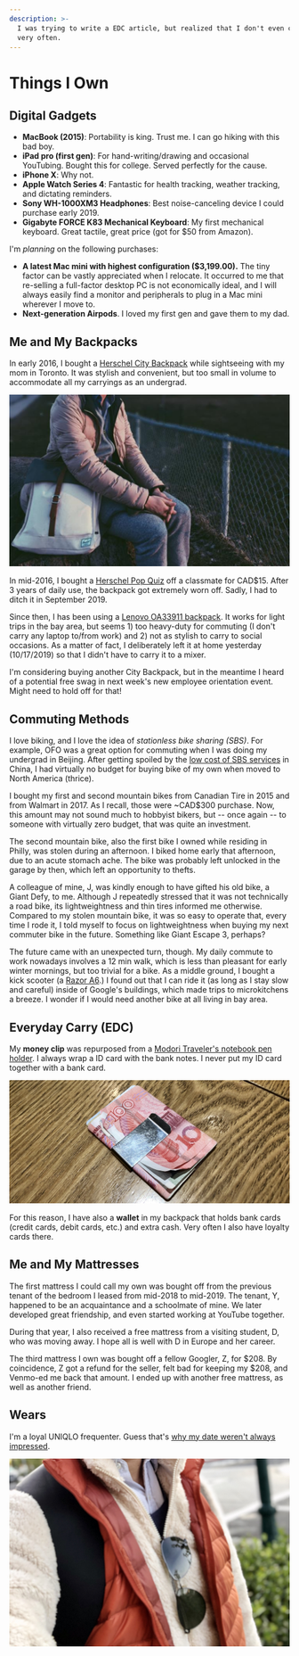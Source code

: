 ```yaml
---
description: >-
  I was trying to write a EDC article, but realized that I don't even carry keys
  very often.
---
```


# Things I Own

## Digital Gadgets

* **MacBook \(2015\)**: Portability is king. Trust me. I can go hiking with this bad boy.
* **iPad pro \(first gen\)**: For hand-writing/drawing and occasional YouTubing. Bought this for college. Served perfectly for the cause.
* **iPhone X**: Why not.
* **Apple Watch Series 4**: Fantastic for health tracking, weather tracking, and dictating reminders.
* **Sony WH-1000XM3 Headphones**: Best noise-canceling device I could purchase early 2019.
* **Gigabyte FORCE K83 Mechanical Keyboard**: My first mechanical keyboard. Great tactile, great price \(got for $50 from Amazon\).

I'm _planning_ on the following purchases:

* **A latest Mac mini with highest configuration \($3,199.00\).** The tiny factor can be vastly appreciated when I relocate. It occurred to me that re-selling a full-factor desktop PC is not economically ideal, and I will always easily find a monitor and peripherals to plug in a Mac mini wherever I move to. 
* **Next-generation Airpods**. I loved my first gen and gave them to my dad. 

## Me and My Backpacks

In early 2016, I bought a [Herschel City Backpack](https://herschel.com/shop/backpacks/city-backpack-mid-volume?v=10486-03019-OS) while sightseeing with my mom in Toronto. It was stylish and convenient, but too small in volume to accommodate all my carryings as an undergrad.

![Me and my City Backpack](../../.gitbook/assets/screen-shot-2019-10-18-at-16.20.05.png)

In mid-2016, I bought a [Herschel Pop Quiz](https://herschel.com/shop/backpacks/pop-quiz-backpack) off a classmate for CAD$15. After 3 years of daily use, the backpack got extremely worn off. Sadly, I had to ditch it in September 2019.

Since then, I has been using a [Lenovo OA33911 backpack](https://www.aliexpress.com/item/32333710465.html). It works for light trips in the bay area, but seems 1\) too heavy-duty for commuting \(I don't carry any laptop to/from work\) and 2\) not as stylish to carry to social occasions. As a matter of fact, I deliberately left it at home yesterday \(10/17/2019\) so that I didn't have to carry it to a mixer.

I'm considering buying another City Backpack, but in the meantime I heard of a potential free swag in next week's new employee orientation event. Might need to hold off for that! 

## Commuting Methods

I love biking, and I love the idea of _stationless bike sharing \(SBS\)_. For example, OFO was a great option for commuting when I was doing my undergrad in Beijing. After getting spoiled by the [low cost of SBS services](https://knowledge.wharton.upenn.edu/article/why-bikecycles-are-making-a-huge-comeback-in-china/) in China, I had virtually no budget for buying bike of my own when moved to North America \(thrice\).

I bought my first and second mountain bikes from Canadian Tire in 2015 and from Walmart in 2017. As I recall, those were ~CAD$300 purchase. Now, this amount may not sound much to hobbyist bikers, but -- once again -- to someone with virtually zero budget, that was quite an investment.

The second mountain bike, also the first bike I owned while residing in Philly, was stolen during an afternoon. I biked home early that afternoon, due to an acute stomach ache. The bike was probably left unlocked in the garage by then, which left an opportunity to thefts.

A colleague of mine, J, was kindly enough to have gifted his old bike, a Giant Defy, to me. Although J repeatedly stressed that it was not technically a road bike, its lightweightness and thin tires informed me otherwise. Compared to my stolen mountain bike, it was so easy to operate that, every time I rode it, I told myself to focus on lightweightness when buying my next commuter bike in the future. Something like Giant Escape 3, perhaps?

The future came with an unexpected turn, though. My daily commute to work nowadays involves a 12 min walk, which is less than pleasant for early winter mornings, but too trivial for a bike. As a middle ground, I bought a kick scooter \(a [Razor A6](https://www.razor.com/products/kick-scooters/a6-scooter/).\) I found out that I can ride it \(as long as I stay slow and careful\) inside of Google's buildings, which made trips to microkitchens a breeze. I wonder if I would need another bike at all living in bay area. 

## Everyday Carry \(EDC\)

My **money clip** was repurposed from a [Modori Traveler's notebook pen holder](https://www.amazon.com/Midori-Travelers-notebook-holder-Brown/dp/B001D79A96). I always wrap a ID card with the bank notes. I never put my ID card together with a bank card.

![The money clip. The currency is called Chinese Yuan, once popular before mobile payment took off.](../../.gitbook/assets/img_4417%20%281%29.JPG)

For this reason, I have also a **wallet** in my backpack that holds bank cards \(credit cards, debit cards, etc.\) and extra cash. Very often I also have loyalty cards there. 

## Me and My Mattresses

The first mattress I could call my own was bought off from the previous tenant of the bedroom I leased from mid-2018 to mid-2019. The tenant, Y, happened to be an acquaintance and a schoolmate of mine. We later developed great friendship, and even started working at YouTube together.

During that year, I also received a free mattress from a visiting student, D, who was moving away. I hope all is well with D in Europe and her career.

The third mattress I own was bought off a fellow Googler, Z, for $208. By coincidence, Z got a refund for the seller, felt bad for keeping my $208, and Venmo-ed me back that amount. I ended up with another free mattress, as well as another friend. 

## Wears

I'm a loyal UNIQLO frequenter. Guess that's [why my date weren't always impressed](https://japantoday.com/category/features/lifestyle/'he-wore-uniqlo-to-meet-me!'-japanese-woman-shares-petty-bad-date-story). 

![Me in UNIQLO](../../.gitbook/assets/img_9769.jpg)

